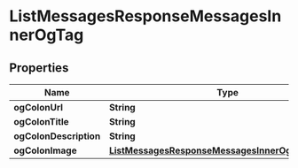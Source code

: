 

# ListMessagesResponseMessagesInnerOgTag


## Properties

| Name | Type | Description | Notes |
|------------ | ------------- | ------------- | -------------|
|**ogColonUrl** | **String** |  |  [optional] |
|**ogColonTitle** | **String** |  |  [optional] |
|**ogColonDescription** | **String** |  |  [optional] |
|**ogColonImage** | [**ListMessagesResponseMessagesInnerOgTagOgImage**](ListMessagesResponseMessagesInnerOgTagOgImage.md) |  |  [optional] |




